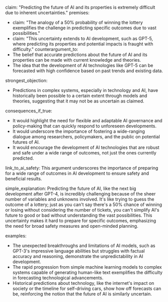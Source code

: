 claim: "Predicting the future of AI and its properties is extremely difficult due to inherent uncertainties."
premises:
  - claim: "The analogy of a 50% probability of winning the lottery exemplifies the challenge in predicting specific outcomes due to vast possibilities."
  - claim: "This uncertainty extends to AI development, such as GPT-5, where predicting its properties and potential impacts is fraught with difficulty."
counterargument_to:
  - The belief that accurate predictions about the future of AI and its properties can be made with current knowledge and theories.
  - The idea that the development of AI technologies like GPT-5 can be forecasted with high confidence based on past trends and existing data.

strongest_objection:
  - Predictions in complex systems, especially in technology and AI, have historically been possible to a certain extent through models and theories, suggesting that it may not be as uncertain as claimed.

consequences_if_true:
  - It would highlight the need for flexible and adaptable AI governance and policy-making that can quickly respond to unforeseen developments.
  - It would underscore the importance of fostering a wide-ranging dialogue among researchers, policymakers, and the public on potential futures of AI.
  - It would encourage the development of AI technologies that are robust and safe under a wide range of outcomes, not just the ones currently predicted.

link_to_ai_safety: This argument underscores the importance of preparing for a wide range of outcomes in AI development to ensure safety and beneficial results.

simple_explanation: Predicting the future of AI, like the next big development after GPT-4, is incredibly challenging because of the sheer number of variables and unknowns involved. It's like trying to guess the outcome of a lottery; just as you can't say there's a 50% chance of winning or losing without considering the number of tickets, you can't simplify AI's future to good or bad without understanding the vast possibilities. This uncertainty makes it hard to prepare for specific outcomes, emphasizing the need for broad safety measures and open-minded planning.

examples:
  - The unexpected breakthroughs and limitations of AI models, such as GPT-3's impressive language abilities but struggles with factual accuracy and reasoning, demonstrate the unpredictability in AI development.
  - The rapid progression from simple machine learning models to complex systems capable of generating human-like text exemplifies the difficulty in forecasting technological advancements.
  - Historical predictions about technology, like the internet's impact on society or the timeline for self-driving cars, show how off forecasts can be, reinforcing the notion that the future of AI is similarly uncertain.